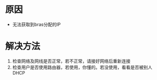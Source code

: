<!-- TITLE: 故障 20010006 获取认证参数失败请检查网络接口后重试-->
<!-- SUBTITLE: 本错误属于天翼校园客户端错误-->

# 原因

- 无法获取到bras分配的IP

# 解决方法

1. 检查网络及网线是否正常，若不正常，请接好网络后重新连接
2. 检查用户是否使用路由器，若使用，你懂的。若没使用，看看是否被别人DHCP